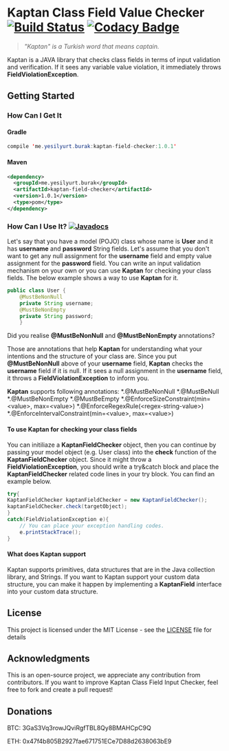 # Kaptan Class Field Value Checker [![Build Status](https://travis-ci.com/burakim/Kaptan-Field-Checker.svg?branch=master)](https://travis-ci.com/burakim/Kaptan-Field-Checker) [![Codacy Badge](https://api.codacy.com/project/badge/Grade/722394ec79bc48178c5101b929517400)](https://app.codacy.com/app/burakim/Kaptan-Field-Checker?utm_source=github.com&utm_medium=referral&utm_content=burakim/Kaptan-Field-Checker&utm_campaign=Badge_Grade_Dashboard)
> *"Kaptan" is a Turkish word that means captain.*

Kaptan is a JAVA library that checks class fields in terms of input validation and verification. If it sees any variable value violation, it immediately throws **FieldViolationException**.

## Getting Started
### How Can I Get It
#### Gradle
```java
compile 'me.yesilyurt.burak:kaptan-field-checker:1.0.1'
```
#### Maven
```xml
<dependency>
  <groupId>me.yesilyurt.burak</groupId>
  <artifactId>kaptan-field-checker</artifactId>
  <version>1.0.1</version>
  <type>pom</type>
</dependency>
```
### How Can I Use It? [![Javadocs](https://www.javadoc.io/badge/me.yesilyurt.burak/kaptan-field-checker.svg)](https://www.javadoc.io/doc/me.yesilyurt.burak/kaptan-field-checker)
Let's say that you have a model (POJO) class whose name is **User** and it has **username** and **password** String fields. Let's assume that you don't want to get any null assignment for the **username** field and empty value assignment for the **password** field. You can write an input validation mechanism on your own or you can use **Kaptan** for checking your class fields. The below example shows a way to use **Kaptan** for it.
```java
public class User {
    @MustBeNonNull
    private String username;
    @MustBeNonEmpty
    private String password;
    }
```
Did you realise **@MustBeNonNull** and **@MustBeNonEmpty** annotations?

Those are annotations that help **Kaptan** for understanding what your intentions and the structure of your class are. Since you put **@MustBeNonNull** above of your **username** field, **Kaptan** checks the **username** field if it is null. If it sees a null assignment in the **username** field, it throws a **FieldViolationException** to inform you.

**Kaptan** supports following annotations:
*.@MustBeNonNull
*.@MustBeNull
*.@MustBeNonEmpty
*.@MustBeEmpty
*.@EnforceSizeConstraint(min=\<value\>, max=\<value\>)
*.@EnforceRegexRule(\<regex-string-value\>)
*.@EnforceIntervalConstraint(min=\<value\>, max=\<value\>)

#### To use **Kaptan** for checking your class fields
You can initiliaze a **KaptanFieldChecker** object, then you can continue by passing your model object (e.g. User class) into the **check** function of the **KaptanFieldChecker** object. Since it might throw a **FieldViolationException**, you should write a try&catch block and place the **KaptanFieldChecker** related code lines in your try block. You can find an example below.
```java
try{
KaptanFieldChecker kaptanFieldChecker = new KaptanFieldChecker();
kaptanFieldChecker.check(targetObject);
}
catch(FieldViolationException e){
    // You can place your exception handling codes.
    e.printStackTrace();
}

```

#### What does Kaptan support
Kaptan supports primitives, data structures that are in the Java collection library, and Strings. If you want to Kaptan support your custom data structure, you can make it happen by implementing a **KaptanField** interface into your custom data structure.

## License

This project is licensed under the MIT License - see the [LICENSE](LICENSE) file for details

## Acknowledgments
This is an open-source project, we appreciate any contribution from contributors. If you want to improve Kaptan Class Field Input Checker, feel free to fork and create a pull request!

## Donations
BTC: 3GaS3Vq3rowJQviRgfTBL8Qy8BMAHCpC9Q

ETH: 0x47f4b805B2927fae671751ECe7D88d2638063bE9
